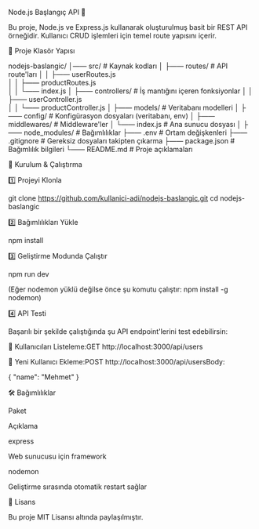Node.js Başlangıç API 🚀

Bu proje, Node.js ve Express.js kullanarak oluşturulmuş basit bir REST API örneğidir. Kullanıcı CRUD işlemleri için temel route yapısını içerir.

📂 Proje Klasör Yapısı

nodejs-baslangic/
│—— src/                # Kaynak kodları
│   ├—— routes/         # API route'ları
│   │   ├—— userRoutes.js  
│   │   ├—— productRoutes.js  
│   │   └—— index.js
│   ├—— controllers/    # İş mantığını içeren fonksiyonlar
│   │   ├—— userController.js  
│   │   └—— productController.js
│   ├—— models/         # Veritabanı modelleri
│   ├—— config/         # Konfigürasyon dosyaları (veritabanı, env)
│   ├—— middlewares/    # Middleware'ler
│   └—— index.js        # Ana sunucu dosyası
│
├—— node_modules/       # Bağımlılıklar
├—— .env                # Ortam değişkenleri
├—— .gitignore          # Gereksiz dosyaları takipten çıkarma
├—— package.json        # Bağımlılık bilgileri
└—— README.md           # Proje açıklamaları

🚀 Kurulum & Çalıştırma

1️⃣ Projeyi Klonla

git clone https://github.com/kullanici-adi/nodejs-baslangic.git
cd nodejs-baslangic

2️⃣ Bağımlılıkları Yükle

npm install

3️⃣ Geliştirme Modunda Çalıştır

npm run dev

(Eğer nodemon yüklü değilse önce şu komutu çalıştır: npm install -g nodemon)

4️⃣ API Testi

Başarılı bir şekilde çalıştığında şu API endpoint'lerini test edebilirsin:

📌 Kullanıcıları Listeleme:GET http://localhost:3000/api/users

📌 Yeni Kullanıcı Ekleme:POST http://localhost:3000/api/usersBody:

{
    "name": "Mehmet"
}

🛠 Bağımlılıklar

Paket

Açıklama

express

Web sunucusu için framework

nodemon

Geliştirme sırasında otomatik restart sağlar

📝 Lisans

Bu proje MIT Lisansı altında paylaşılmıştır.